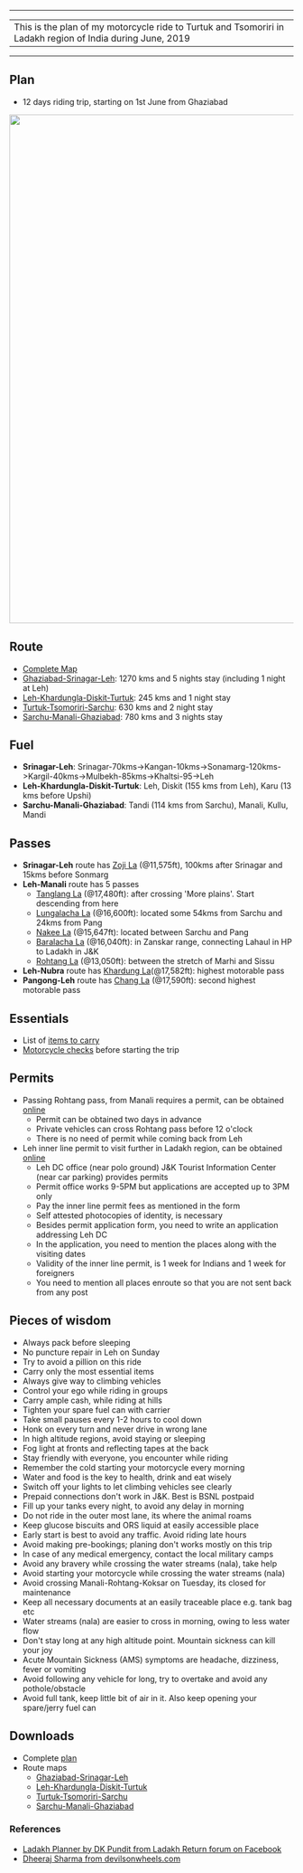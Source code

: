 
---

|  |
| :---  |
| This is the plan of my motorcycle ride to Turtuk and Tsomoriri in Ladakh region of India during June, 2019 |

---

## **Plan**
* 12 days riding trip, starting on 1st June from Ghaziabad

<p align="center"><img src="https://github.com/inbravo/travel/raw/master/june-2019/images/itinerary.jpg" width="900"></p>

## **Route**

* [Complete Map](https://github.com/inbravo/travel/blob/master/june-2019/routes/complete-route.md)
* [Ghaziabad-Srinagar-Leh](https://github.com/inbravo/travel/blob/master/june-2019/routes/ghaziabad-srinagar-leh.md): 1270 kms and 5 nights stay (including 1 night at Leh)
* [Leh-Khardungla-Diskit-Turtuk](https://github.com/inbravo/travel/blob/master/june-2019/routes/leh-khardungla-diskit-turtuk.md): 245 kms and 1 night stay
* [Turtuk-Tsomoriri-Sarchu](https://github.com/inbravo/travel/blob/master/june-2019/routes/leh-tsomoriri-sarchu.md): 630 kms and 2 night stay
* [Sarchu-Manali-Ghaziabad](https://github.com/inbravo/travel/blob/master/june-2019/routes/sarchu-manali-ghaziabad.md): 780 kms and 3 nights stay

## **Fuel**
* **Srinagar-Leh**: Srinagar-70kms->Kangan-10kms->Sonamarg-120kms->Kargil-40kms->Mulbekh-85kms->Khaltsi-95->Leh
* **Leh-Khardungla-Diskit-Turtuk**: Leh, Diskit (155 kms from Leh), Karu (13 kms before Upshi)
* **Sarchu-Manali-Ghaziabad**: Tandi (114 kms from Sarchu), Manali, Kullu, Mandi  

## **Passes**
* **Srinagar-Leh** route has [Zoji La](https://en.wikipedia.org/wiki/Zoji_La) (@11,575ft), 100kms after Srinagar and 15kms before Sonmarg
* **Leh-Manali** route has 5 passes
    * [Tanglang La](https://en.wikipedia.org/wiki/Taglang_La) (@17,480ft): after crossing 'More plains'. Start descending from here 
	* [Lungalacha La](https://en.wikipedia.org/wiki/Lungalacha_La) (@16,600ft): located some 54kms from Sarchu and 24kms from Pang
	* [Nakee La](https://www.thrillophilia.com/attractions/nakee-la) (@15,647ft): located between Sarchu and Pang
	* [Baralacha La](https://en.wikipedia.org/wiki/Bara-lacha_la) (@16,040ft): in Zanskar range, connecting Lahaul in HP to Ladakh in J&K
    * [Rohtang La](https://en.wikipedia.org/wiki/Rohtang_Pass) (@13,050ft): between the stretch of Marhi and Sissu
* **Leh-Nubra** route has [Khardung La](https://en.wikipedia.org/wiki/Khardung_La)(@17,582ft): highest motorable pass 
* **Pangong-Leh** route has [Chang La](https://en.wikipedia.org/wiki/Chang_La) (@17,590ft): second highest motorable pass

## Essentials		
* List of [items to carry](https://github.com/inbravo/travel/blob/master/june-2019/references/carry-list.md) 
* [Motorcycle checks](https://github.com/inbravo/travel/blob/master/june-2019/references/check-list.md) before starting the trip

## **Permits**
* Passing Rohtang pass, from Manali requires a permit, can be obtained [online](https://rohtangpermits.nic.in)
	* Permit can be obtained two days in advance
	* Private vehicles can cross Rohtang pass before 12 o'clock
	* There is no need of permit while coming back from Leh
* Leh inner line permit to visit further in Ladakh region, can be obtained [online](http://www.lahdclehpermit.in)
	* Leh DC office (near polo ground) J&K Tourist Information Center (near car parking) provides permits
	* Permit office works 9-5PM but applications are accepted up to 3PM only
	* Pay the inner line permit fees as mentioned in the form
	* Self attested photocopies of identity, is necessary
	* Besides permit application form, you need to write an application addressing Leh DC
	* In the application, you need to mention the places along with the visiting dates
	* Validity of the inner line permit, is 1 week for Indians and 1 week for foreigners
	* You need to mention all places enroute so that you are not sent back from any post

## **Pieces of wisdom**
* Always pack before sleeping
* No puncture repair in Leh on Sunday
* Try to avoid a pillion on this ride
* Carry only the most essential items
* Always give way to climbing vehicles 
* Control your ego while riding in groups
* Carry ample cash, while riding at hills
* Tighten your spare fuel can with carrier
* Take small pauses every 1-2 hours to cool down
* Honk on every turn and never drive in wrong lane
* In high altitude regions, avoid staying or sleeping
* Fog light at fronts and reflecting tapes at the back
* Stay friendly with everyone, you encounter while riding
* Remember the cold starting your motorcycle every morning
* Water and food is the key to health, drink and eat wisely
* Switch off your lights to let climbing vehicles see clearly
* Prepaid connections don't work in J&K. Best is BSNL postpaid
* Fill up your tanks every night, to avoid any delay in morning 
* Do not ride in the outer most lane, its where the animal roams
* Keep glucose biscuits and ORS liquid at easily accessible place
* Early start is best to avoid any traffic. Avoid riding late hours
* Avoid making pre-bookings; planing don't works mostly on this trip
* In case of any medical emergency, contact the local military camps
* Avoid any bravery while crossing the water streams (nala), take help
* Avoid starting your motorcycle while crossing the water streams (nala)
* Avoid crossing Manali-Rohtang-Koksar on Tuesday, its closed for maintenance
* Keep all necessary documents at an easily traceable place e.g. tank bag etc
* Water streams (nala) are easier to cross in morning, owing to less water flow
* Don't stay long at any high altitude point. Mountain sickness can kill your joy
* Acute Mountain Sickness (AMS) symptoms are headache, dizziness, fever or vomiting  
* Avoid following any vehicle for long, try to overtake and avoid any pothole/obstacle
* Avoid full tank, keep little bit of air in it. Also keep opening your spare/jerry fuel can

## Downloads
* Complete [plan](https://github.com/inbravo/travel/raw/master/june-2019/pdf/complete-plan.pdf) 
* Route maps
	* [Ghaziabad-Srinagar-Leh](https://github.com/inbravo/travel/raw/master/june-2019/pdf/ghaziabad-srinagar-leh.pdf)
	* [Leh-Khardungla-Diskit-Turtuk](https://github.com/inbravo/travel/raw/master/june-2019/pdf/leh-khardungla-diskit-turtuk.pdf)
	* [Turtuk-Tsomoriri-Sarchu](https://github.com/inbravo/travel/raw/master/june-2019/pdf/leh-tsomoriri-sarchu.pdf)
	* [Sarchu-Manali-Ghaziabad](https://github.com/inbravo/travel/raw/master/june-2019/pdf/sarchu-manali-ghaziabad.pdf)

### **References**
* [Ladakh Planner by DK Pundit from Ladakh Return forum on Facebook](https://github.com/inbravo/travel/blob/master/june-2019/references/dk-pandit-guidance.md)
* [Dheeraj Sharma from devilsonwheels.com](http://devilonwheels.com)